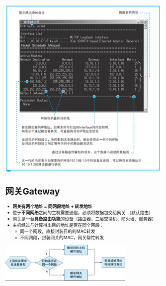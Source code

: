 ![](../../../photo/Pasted%20image%2020221027175321.png)

# 网关Gateway
-   **网关有两个地址 = 同网段地址 + 转发地址**
-   位于**不同网络**之间的主机需要通信，必须将数据包交给网关 （默认路由）
-   网关是一台**具备路由功能**的设备（路由器、三层交换机、防火墙、服务器）
-   主机经过与计算得出目的地址是否在同个网段：
	- 同一个网段，直接封装目的的MAC转发
	- 不同网段，封装网关的MAC，网关帮忙转发

![](../../../photo/Pasted%20image%2020221101094712.png)
